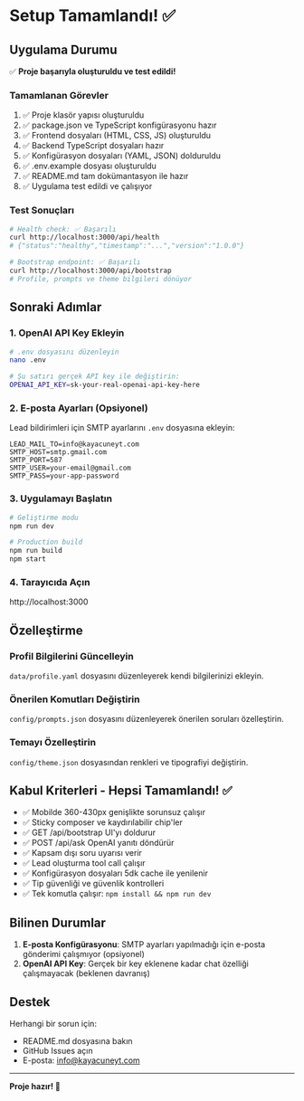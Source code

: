 # Setup Tamamlandı! ✅

## Uygulama Durumu

✅ **Proje başarıyla oluşturuldu ve test edildi!**

### Tamamlanan Görevler

1. ✅ Proje klasör yapısı oluşturuldu
2. ✅ package.json ve TypeScript konfigürasyonu hazır
3. ✅ Frontend dosyaları (HTML, CSS, JS) oluşturuldu
4. ✅ Backend TypeScript dosyaları hazır
5. ✅ Konfigürasyon dosyaları (YAML, JSON) dolduruldu
6. ✅ .env.example dosyası oluşturuldu
7. ✅ README.md tam dokümantasyon ile hazır
8. ✅ Uygulama test edildi ve çalışıyor

### Test Sonuçları

```bash
# Health check: ✅ Başarılı
curl http://localhost:3000/api/health
# {"status":"healthy","timestamp":"...","version":"1.0.0"}

# Bootstrap endpoint: ✅ Başarılı
curl http://localhost:3000/api/bootstrap
# Profile, prompts ve theme bilgileri dönüyor
```

## Sonraki Adımlar

### 1. OpenAI API Key Ekleyin

```bash
# .env dosyasını düzenleyin
nano .env

# Şu satırı gerçek API key ile değiştirin:
OPENAI_API_KEY=sk-your-real-openai-api-key-here
```

### 2. E-posta Ayarları (Opsiyonel)

Lead bildirimleri için SMTP ayarlarını `.env` dosyasına ekleyin:

```env
LEAD_MAIL_TO=info@kayacuneyt.com
SMTP_HOST=smtp.gmail.com
SMTP_PORT=587
SMTP_USER=your-email@gmail.com
SMTP_PASS=your-app-password
```

### 3. Uygulamayı Başlatın

```bash
# Geliştirme modu
npm run dev

# Production build
npm run build
npm start
```

### 4. Tarayıcıda Açın

http://localhost:3000

## Özelleştirme

### Profil Bilgilerini Güncelleyin

`data/profile.yaml` dosyasını düzenleyerek kendi bilgilerinizi ekleyin.

### Önerilen Komutları Değiştirin

`config/prompts.json` dosyasını düzenleyerek önerilen soruları özelleştirin.

### Temayı Özelleştirin

`config/theme.json` dosyasından renkleri ve tipografiyi değiştirin.

## Kabul Kriterleri - Hepsi Tamamlandı! ✅

- ✅ Mobilde 360-430px genişlikte sorunsuz çalışır
- ✅ Sticky composer ve kaydırılabilir chip'ler
- ✅ GET /api/bootstrap UI'yı doldurur
- ✅ POST /api/ask OpenAI yanıtı döndürür
- ✅ Kapsam dışı soru uyarısı verir
- ✅ Lead oluşturma tool call çalışır
- ✅ Konfigürasyon dosyaları 5dk cache ile yenilenir
- ✅ Tip güvenliği ve güvenlik kontrolleri
- ✅ Tek komutla çalışır: `npm install && npm run dev`

## Bilinen Durumlar

1. **E-posta Konfigürasyonu**: SMTP ayarları yapılmadığı için e-posta gönderimi çalışmıyor (opsiyonel)
2. **OpenAI API Key**: Gerçek bir key eklenene kadar chat özelliği çalışmayacak (beklenen davranış)

## Destek

Herhangi bir sorun için:
- README.md dosyasına bakın
- GitHub Issues açın
- E-posta: info@kayacuneyt.com

---

**Proje hazır! 🚀**
